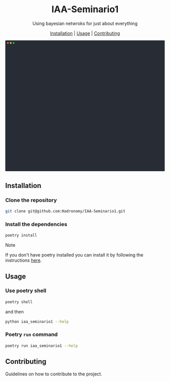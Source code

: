 <html>
  <h1 align="center">IAA-Seminario1</h1>
  <p align="center">Using bayesian netwroks for just about everything</p>

  <p align="center">
    <a href="#installation">Installation</a> |
    <a href="#usage">Usage</a> |
    <a href="#contributing">Contributing</a>
  </p>
</html>

![Demo animation](./.github/images/demo.svg)

<!-- [![License](https://img.shields.io/badge/license-MIT-blue.svg)](LICENSE) -->

## Installation

### Clone the repository

```bash
git clone git@github.com:Hadronomy/IAA-Seminario1.git
```

### Install the dependencies

```bash
poetry install
```

> [!NOTE]
> If you don't have poetry installed
> you can install it by following the instructions [here](https://python-poetry.org/docs/).

## Usage

### Use poetry shell

```bash
poetry shell
```

and then

```bash
python iaa_seminario1 --help
```

### Poetry `run` command

```bash
poetry run iaa_seminario1 --help
```

## Contributing

Guidelines on how to contribute to the project.

<!-- ## License

This project is licensed under the [MIT License](LICENSE). -->
